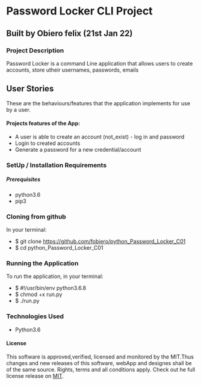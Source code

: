 # Password Locker CLI Project
## Built by Obiero felix (21st Jan 22)
### Project Description
Password Locker is a command Line application that allows users to create accounts, store utheir usernames, passwords, emails

## User Stories
These are the behaviours/features that the application implements for use by a user.

#### Projects features of the App:

* A user is able to create an account (not_exist) - log in and password
* Login to created accounts
* Generate a password for a new credential/account

### SetUp / Installation Requirements
##### Prerequisites
* python3.6
* pip3

### Cloning from github
In your terminal:

 * $ git clone https://github.com/fobiero/python_Password_Locker_C01
 * $ cd python_Password_Locker_C01
### Running the Application
To run the application, in your terminal:
 * $ #!/usr/bin/env python3.6.8
 * $ chmod +x run.py
 * $ ./run.py

### Technologies Used
* Python3.6
#### License
This software is approved,verified, licensed and monitored by the MIT.Thus changes and new releases of this software, webApp and designes shall be of the same source. Rights, terms and all conditions apply. Check out he full license release on [MIT](LICENCE).

